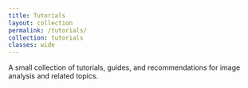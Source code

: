 ```yaml
---
title: Tutorials
layout: collection
permalink: /tutorials/
collection: tutorials
classes: wide
---
```


A small collection of tutorials, guides, and recommendations for image analysis and related topics.
